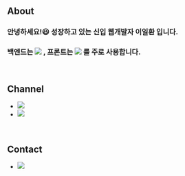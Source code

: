 ## About
### 안녕하세요!😃 성장하고 있는 신입 웹개발자 이일환 입니다.
### 백엔드는 <a href="" target="_blank"><img src="https://img.shields.io/badge/Spring-6DB33F?style=flat-square&logo=Spring&logoColor=white"/></a> , 프론트는 <a href="" target="_blank"><img src="https://img.shields.io/badge/React-61DAFB?style=flat-square&logo=React&logoColor=white"/></a> 를 주로 사용합니다.

<br/>

## Channel
- <a href="https://velog.io/@pppp0722" target="_blank"><img src="https://img.shields.io/badge/Blog-27c999?style=flat-square&logo=Velog&logoColor=white"/></a>
- <a href="https://ilhwanee.notion.site/dc8953f616444b89a3419da1c9cd2ebe" target="_blank"><img src="https://img.shields.io/badge/Notion-000000?style=flat-square&logo=Notion&logoColor=white"/></a>

<br/>

## Contact
- <a href="mailto:poj0722@naver.com" target="_blank"><img src="https://img.shields.io/badge/Mail-03C75A?style=flat-square&logo=Gmail&logoColor=white"/></a>
